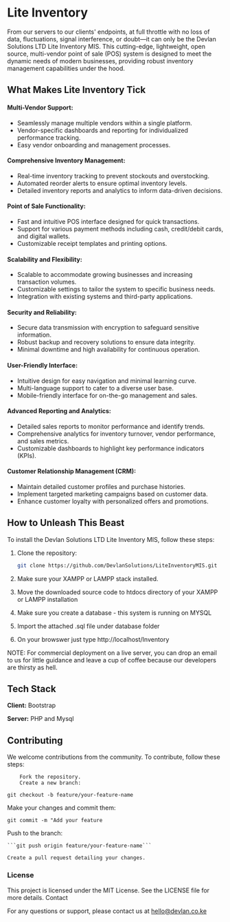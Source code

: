 
# Lite Inventory

From our servers to our clients' endpoints, at full throttle with no loss of data, fluctuations, signal interference, or doubt—it can only be the Devlan Solutions LTD Lite Inventory MIS. This cutting-edge, lightweight, open source, multi-vendor point of sale (POS) system is designed to meet the dynamic needs of modern businesses, providing robust inventory management capabilities under the hood.

## What Makes Lite Inventory Tick

#### Multi-Vendor Support:
- Seamlessly manage multiple vendors within a single platform.
- Vendor-specific dashboards and reporting for individualized performance tracking.
- Easy vendor onboarding and management processes.

#### Comprehensive Inventory Management:
- Real-time inventory tracking to prevent stockouts and overstocking.
- Automated reorder alerts to ensure optimal inventory levels.
- Detailed inventory reports and analytics to inform data-driven decisions.

#### Point of Sale Functionality:
- Fast and intuitive POS interface designed for quick transactions.
- Support for various payment methods including cash, credit/debit cards, and digital wallets.
- Customizable receipt templates and printing options.

#### Scalability and Flexibility:
- Scalable to accommodate growing businesses and increasing transaction volumes.
- Customizable settings to tailor the system to specific business needs.
- Integration with existing systems and third-party applications.

#### Security and Reliability:
- Secure data transmission with encryption to safeguard sensitive information.
- Robust backup and recovery solutions to ensure data integrity.
- Minimal downtime and high availability for continuous operation.

#### User-Friendly Interface:
- Intuitive design for easy navigation and minimal learning curve.
- Multi-language support to cater to a diverse user base.
- Mobile-friendly interface for on-the-go management and sales.

#### Advanced Reporting and Analytics:
- Detailed sales reports to monitor performance and identify trends.
- Comprehensive analytics for inventory turnover, vendor performance, and sales metrics.
- Customizable dashboards to highlight key performance indicators (KPIs).

#### Customer Relationship Management (CRM):
- Maintain detailed customer profiles and purchase histories.
- Implement targeted marketing campaigns based on customer data.
- Enhance customer loyalty with personalized offers and promotions.


## How to Unleash This Beast

To install the Devlan Solutions LTD Lite Inventory MIS, follow these steps:

1. Clone the repository:
   ```sh
   git clone https://github.com/DevlanSolutions/LiteInventoryMIS.git

2. Make sure your XAMPP or LAMPP stack installed.

3. Move the downloaded source code to htdocs directory of your XAMPP or LAMPP installation

4. Make sure you create a database - this system is running on MYSQL

5. Import the attached .sql file under database folder

6. On your browswer just type http://localhost/Inventory

NOTE: For commercial deployment on a live server, you can drop an email to us for little guidance and leave a cup of coffee because our developers are thirsty as hell.


## Tech Stack

**Client:** Bootstrap

**Server:** PHP and Mysql




## Contributing

We welcome contributions from the community. To contribute, follow these steps:
```
    Fork the repository.
    Create a new branch:
```

```git checkout -b feature/your-feature-name```

Make your changes and commit them:


```git commit -m "Add your feature```

Push to the branch:


    ```git push origin feature/your-feature-name```

    Create a pull request detailing your changes.


### License
This project is licensed under the MIT License. See the LICENSE file for more details.
Contact

For any questions or support, please contact us at hello@devlan.co.ke
